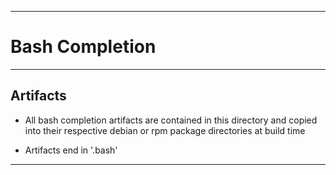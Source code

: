 * * * 
# Bash Completion
* * *

## Artifacts

* All bash completion artifacts are contained in this directory and copied into their respective debian or rpm package directories at build time

* Artifacts end in '.bash'

* * *

